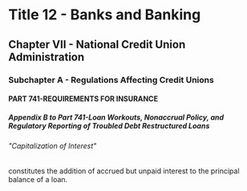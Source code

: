 
# Title 12 - Banks and Banking
## Chapter VII - National Credit Union Administration
### Subchapter A - Regulations Affecting Credit Unions
#### PART 741-REQUIREMENTS FOR INSURANCE
##### Appendix B to Part 741-Loan Workouts, Nonaccrual Policy, and Regulatory Reporting of Troubled Debt Restructured Loans
###### "Capitalization of Interest"

constitutes the addition of accrued but unpaid interest to the principal balance of a loan.
